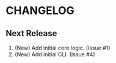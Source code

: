 # CHANGELOG

## Next Release

1. (New) Add initial core logic. (Issue #1)
1. (New) Add initial CLI. (Issue #4)
